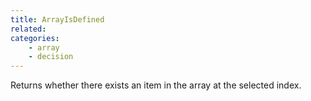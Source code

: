 ```yaml
---
title: ArrayIsDefined
related:
categories:
    - array
    - decision
---
```


Returns whether there exists an item in the array at the selected index.